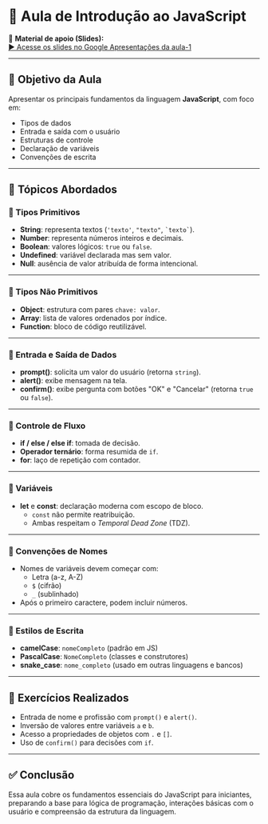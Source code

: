 # 📘 Aula de Introdução ao JavaScript

🔗 **Material de apoio (Slides):**  
[▶️ Acesse os slides no Google Apresentações da aula-1](https://docs.google.com/presentation/d/1f3bI6j3nXl8J5Jp46aVDIO1L9qRMjk_b/edit#slide=id.p1)

---

## 🎯 Objetivo da Aula

Apresentar os principais fundamentos da linguagem **JavaScript**, com foco em:

- Tipos de dados
- Entrada e saída com o usuário
- Estruturas de controle
- Declaração de variáveis
- Convenções de escrita

---

## 🧠 Tópicos Abordados

### 🔹 Tipos Primitivos

- **String**: representa textos (`'texto'`, `"texto"`, `` `texto` ``).
- **Number**: representa números inteiros e decimais.
- **Boolean**: valores lógicos: `true` ou `false`.
- **Undefined**: variável declarada mas sem valor.
- **Null**: ausência de valor atribuída de forma intencional.

---

### 🔹 Tipos Não Primitivos

- **Object**: estrutura com pares `chave: valor`.
- **Array**: lista de valores ordenados por índice.
- **Function**: bloco de código reutilizável.

---

### 🔹 Entrada e Saída de Dados

- **prompt()**: solicita um valor do usuário (retorna `string`).
- **alert()**: exibe mensagem na tela.
- **confirm()**: exibe pergunta com botões "OK" e "Cancelar" (retorna `true` ou `false`).

---

### 🔹 Controle de Fluxo

- **if / else / else if**: tomada de decisão.
- **Operador ternário**: forma resumida de `if`.
- **for**: laço de repetição com contador.

---

### 🔹 Variáveis

- **let** e **const**: declaração moderna com escopo de bloco.
  - `const` não permite reatribuição.
  - Ambas respeitam o *Temporal Dead Zone* (TDZ).

---

### 🔹 Convenções de Nomes

- Nomes de variáveis devem começar com:
  - Letra (a-z, A-Z)
  - `$` (cifrão)
  - `_` (sublinhado)
- Após o primeiro caractere, podem incluir números.

---

### 🔹 Estilos de Escrita

- **camelCase**: `nomeCompleto` (padrão em JS)
- **PascalCase**: `NomeCompleto` (classes e construtores)
- **snake_case**: `nome_completo` (usado em outras linguagens e bancos)

---

## 🧪 Exercícios Realizados

- Entrada de nome e profissão com `prompt()` e `alert()`.
- Inversão de valores entre variáveis `a` e `b`.
- Acesso a propriedades de objetos com `.` e `[]`.
- Uso de `confirm()` para decisões com `if`.

---

## ✅ Conclusão

Essa aula cobre os fundamentos essenciais do JavaScript para iniciantes, preparando a base para lógica de programação, interações básicas com o usuário e compreensão da estrutura da linguagem.

